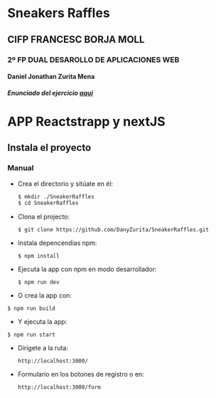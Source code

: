# Sneakers Raffles
## CIFP FRANCESC BORJA MOLL
### 2º FP DUAL DESAROLLO DE APLICACIONES WEB
#### Daniel Jonathan Zurita Mena
##### Enunciado del ejercicio [aquí](https://github.com/classicoman2/Pd2.2_2021)

# APP Reactstrapp y nextJS

## Instala el proyecto

### Manual

- Crea el directorio y sitúate en él:

    ```bash
    $ mkdir ./SneakerRaffles
    $ cd SneakerRaffles
    ```

- Clona el projecto:

    `$ git clone https://github.com/DanyZurita/SneakerRaffles.git`

- Instala depencendias npm:

    `$ npm install `

- Ejecuta la app con npm en modo desarrollador:

    `$ npm run dev`

- O crea la app con:

`$ npm run build`

- Y ejecuta la app:

`$ npm run start`

- Dirigete a la ruta:

    `http://localhost:3000/`

- Formulario en los botones de registro o en:

    `http://localhost:3000/form`
